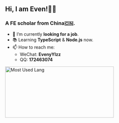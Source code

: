 ## Hi, I am Even!👋🏻
### A FE scholar from China🇨🇳.

- 🔭 I’m currently **looking for a job**.
- 📚 Learning **TypeScript** & **Node.js** now.
- 📫 How to reach me:
  - WeChat: **EvenyYlzz**
  - QQ:  **172463074**

<img width="350px" height="165px" alt="Most Used Lang" src="https://github-readme-stats.vercel.app/api/top-langs/?username=EvenyYlzz&layout=compact"/>
